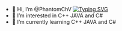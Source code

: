 - 👋 Hi, I’m @PhantomChV    [![Typing SVG](https://readme-typing-svg.demolab.com?font=Cairo+Play&pause=1000&color=3856F7&background=190731F1&random=false&width=435&lines=%F0%9F%91%8BHi%2C+I%E2%80%99m+%40PhantomChV)](https://git.io/typing-svg)
- 👀 I’m interested in C++ JAVA and C#
- 🌱 I’m currently learning C++ JAVA and C#


<!---
PhantomChV/PhantomChV is a ✨ special ✨ repository because its `README.md` (this file) appears on your GitHub profile.
You can click the Preview link to take a look at your changes.
--->
